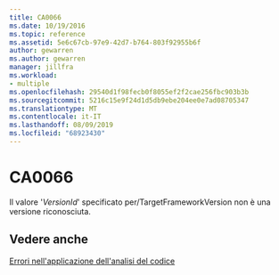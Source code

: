 ```yaml
---
title: CA0066
ms.date: 10/19/2016
ms.topic: reference
ms.assetid: 5e6c67cb-97e9-42d7-b764-803f92955b6f
author: gewarren
ms.author: gewarren
manager: jillfra
ms.workload:
- multiple
ms.openlocfilehash: 29540d1f98fecb0f8055ef2f2cae256fbc903b3b
ms.sourcegitcommit: 5216c15e9f24d1d5db9ebe204ee0e7ad08705347
ms.translationtype: MT
ms.contentlocale: it-IT
ms.lasthandoff: 08/09/2019
ms.locfileid: "68923430"
---
```

# <a name="ca0066"></a>CA0066
Il valore '*VersionId*' specificato per/TargetFrameworkVersion non è una versione riconosciuta.

## <a name="see-also"></a>Vedere anche
[Errori nell'applicazione dell'analisi del codice](../code-quality/code-analysis-application-errors.md)
